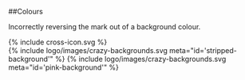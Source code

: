 <section id="logo-page-colours-incorrect">
</section>

##Colours

Incorrectly reversing the mark out of a background colour.

<div class="red-cross-spacing">
{% include cross-icon.svg %}
</div>

<div>
{% include logo/images/crazy-backgrounds.svg meta="id='stripped-background'" %}
{% include logo/images/crazy-backgrounds.svg meta="id='pink-background'" %}
</div>